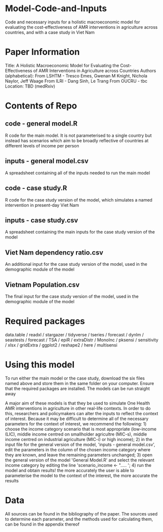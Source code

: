 # Model-Code-and-Inputs
Code and necessary inputs for a holistic macroeconomic model for evaluating the cost-effectiveness of AMR interventions in agriculture across countries, and with a case study in Viet Nam

# Paper Information
Title: A Holistic Macroeconomic Model for Evaluating the Cost-Effectiveness of AMR Interventions in Agriculture across Countries
Authors (alphabetical): 
From LSHTM - Tresco Emes, Gwenan M Knight, Nichola Naylor, Jeff Waage
From ILRI - Dang Sinh, Le Trang
From OUCRU - tbc
Location: TBD (medRxiv)

# Contents of Repo

## code - general model.R
R code for the main model. It is not parameterised to a single country but instead has scenarios which aim to be broadly reflective of countries at different levels of income per person

## inputs - general model.csv
A spreadsheet containing all of the inputs needed to run the main model

## code - case study.R
R code for the case study version of the model, which simulates a named intervention in present-day Viet Nam

## inputs - case study.csv
A spreadsheet containing the main inputs for the case study version of the model

## Viet Nam dependency ratio.csv
An additional input for the case study version of the model, used in the demographic module of the model

## Vietnam Population.csv
The final input for the case study version of the model, used in the demographic module of the model

# Required packages
data.table / readxl / stargazer / tidyverse / tseries / forecast / dynlm / seastests / forecast / TSA / epiR / extraDistr / MonoInc / pksensi / sensitivity / xlsx / gridExtra / ggplot2 / reshape2 / here / multisensi

# Using this model
To run either the main model or the case study, download the six files named above and store them in the same folder on your computer. Ensure that the required packages are installed. The models can be run straight away 

A major aim of these models is that they be used to simulate One Health AMR interventions in agriculture in other real-life contexts. In order to do this, researchers and policymakers can alter the inputs to reflect the context of interest. Because it may be difficult to determine all of the necessary parameters for the context of interest, we recommend the following: 1) choose the income category scenario that is most appropriate (low-income (LIC), middle income centred on smallholder agricultre (MIC-s), middle income centred on industrial agriculture (MIC-i) or high income); 2) in the input file for the general version of the model, 'inputs - general model.csv', edit the parameters in the column of the chosen income category where they are known, and leave the remaining parameters unchanged; 3) open the general version of the model 'General Model.R' and select the relevant income category by editing the line 'scenario_income <- "..... '; 4) run the model and obtain results! the more accurately the user is able to parameterise the model to the context of the interest, the more accurate the results

# Data
All sources can be found in the bibliography of the paper. The sources used to determine each parameter, and the methods used for calculating them, can be found in the appendix thereof

